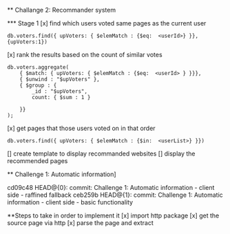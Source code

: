 ** Challange 2: Recommander system

*** Stage 1
[x] find which users voted same pages as the current user

    db.voters.find({ upVoters: { $elemMatch : {$eq:  <userId>} }},{upVoters:1})

[x] rank the results based on the count of similar votes

    db.voters.aggregate(
        { $match: { upVoters: { $elemMatch : {$eq:  <userId> } }}},
        { $unwind : "$upVoters" },
        { $group : {
            _id : "$upVoters",
            count: { $sum : 1 }

        }}
    );

[x] get pages that those users voted on in that order

    db.voters.find({ upVoters: { $elemMatch : {$in:  <userList>} }})

[] create template to display recommanded websites
[] display the recommended pages


** Challenge 1: Automatic information]

cd09c48 HEAD@{0}: commit: Challenge 1: Automatic information - client side - raffined fallback
ceb259b HEAD@{1}: commit: Challenge 1: Automatic information - client side - basic functionality


**Steps to take in order to implement it
[x] import http package
[x] get the source page via http
[x] parse the page and extract <title> and <meta name="description">
[x] try to bypass SOP via CORS (cors.io, crossorigin.me)


